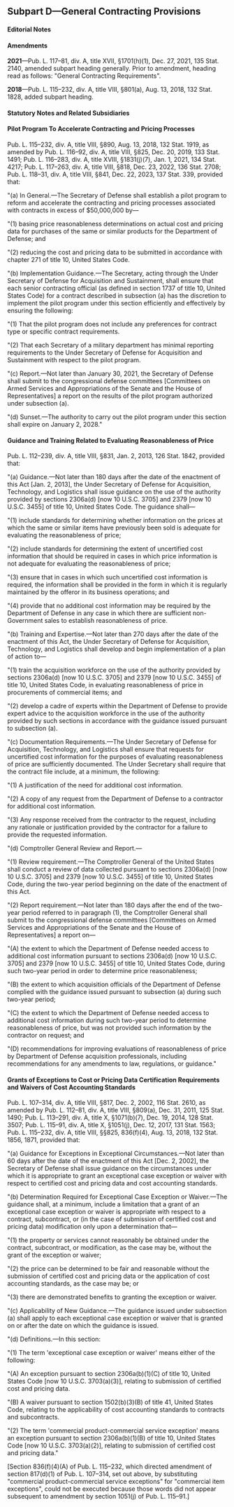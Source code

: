 Subpart D—General Contracting Provisions
----------

#### **Editorial Notes** ####

#### Amendments ####

**2021**—Pub. L. 117–81, div. A, title XVII, §1701(h)(1), Dec. 27, 2021, 135 Stat. 2140, amended subpart heading generally. Prior to amendment, heading read as follows: "General Contracting Requirements".

**2018**—Pub. L. 115–232, div. A, title VIII, §801(a), Aug. 13, 2018, 132 Stat. 1828, added subpart heading.

#### **Statutory Notes and Related Subsidiaries** ####

#### Pilot Program To Accelerate Contracting and Pricing Processes ####

Pub. L. 115–232, div. A, title VIII, §890, Aug. 13, 2018, 132 Stat. 1919, as amended by Pub. L. 116–92, div. A, title VIII, §825, Dec. 20, 2019, 133 Stat. 1491; Pub. L. 116–283, div. A, title XVIII, §1831(j)(7), Jan. 1, 2021, 134 Stat. 4217; Pub. L. 117–263, div. A, title VIII, §818, Dec. 23, 2022, 136 Stat. 2708; Pub. L. 118–31, div. A, title VIII, §841, Dec. 22, 2023, 137 Stat. 339, provided that:

"(a) In General.—The Secretary of Defense shall establish a pilot program to reform and accelerate the contracting and pricing processes associated with contracts in excess of $50,000,000 by—

"(1) basing price reasonableness determinations on actual cost and pricing data for purchases of the same or similar products for the Department of Defense; and

"(2) reducing the cost and pricing data to be submitted in accordance with chapter 271 of title 10, United States Code.

"(b) Implementation Guidance.—The Secretary, acting through the Under Secretary of Defense for Acquisition and Sustainment, shall ensure that each senior contracting official (as defined in section 1737 of title 10, United States Code) for a contract described in subsection (a) has the discretion to implement the pilot program under this section efficiently and effectively by ensuring the following:

"(1) That the pilot program does not include any preferences for contract type or specific contract requirements.

"(2) That each Secretary of a military department has minimal reporting requirements to the Under Secretary of Defense for Acquisition and Sustainment with respect to the pilot program.

"(c) Report.—Not later than January 30, 2021, the Secretary of Defense shall submit to the congressional defense committees [Committees on Armed Services and Appropriations of the Senate and the House of Representatives] a report on the results of the pilot program authorized under subsection (a).

"(d) Sunset.—The authority to carry out the pilot program under this section shall expire on January 2, 2028."

#### Guidance and Training Related to Evaluating Reasonableness of Price ####

Pub. L. 112–239, div. A, title VIII, §831, Jan. 2, 2013, 126 Stat. 1842, provided that:

"(a) Guidance.—Not later than 180 days after the date of the enactment of this Act [Jan. 2, 2013], the Under Secretary of Defense for Acquisition, Technology, and Logistics shall issue guidance on the use of the authority provided by sections 2306a(d) [now 10 U.S.C. 3705] and 2379 [now 10 U.S.C. 3455] of title 10, United States Code. The guidance shall—

"(1) include standards for determining whether information on the prices at which the same or similar items have previously been sold is adequate for evaluating the reasonableness of price;

"(2) include standards for determining the extent of uncertified cost information that should be required in cases in which price information is not adequate for evaluating the reasonableness of price;

"(3) ensure that in cases in which such uncertified cost information is required, the information shall be provided in the form in which it is regularly maintained by the offeror in its business operations; and

"(4) provide that no additional cost information may be required by the Department of Defense in any case in which there are sufficient non-Government sales to establish reasonableness of price.

"(b) Training and Expertise.—Not later than 270 days after the date of the enactment of this Act, the Under Secretary of Defense for Acquisition, Technology, and Logistics shall develop and begin implementation of a plan of action to—

"(1) train the acquisition workforce on the use of the authority provided by sections 2306a(d) [now 10 U.S.C. 3705] and 2379 [now 10 U.S.C. 3455] of title 10, United States Code, in evaluating reasonableness of price in procurements of commercial items; and

"(2) develop a cadre of experts within the Department of Defense to provide expert advice to the acquisition workforce in the use of the authority provided by such sections in accordance with the guidance issued pursuant to subsection (a).

"(c) Documentation Requirements.—The Under Secretary of Defense for Acquisition, Technology, and Logistics shall ensure that requests for uncertified cost information for the purposes of evaluating reasonableness of price are sufficiently documented. The Under Secretary shall require that the contract file include, at a minimum, the following:

"(1) A justification of the need for additional cost information.

"(2) A copy of any request from the Department of Defense to a contractor for additional cost information.

"(3) Any response received from the contractor to the request, including any rationale or justification provided by the contractor for a failure to provide the requested information.

"(d) Comptroller General Review and Report.—

"(1) Review requirement.—The Comptroller General of the United States shall conduct a review of data collected pursuant to sections 2306a(d) [now 10 U.S.C. 3705] and 2379 [now 10 U.S.C. 3455] of title 10, United States Code, during the two-year period beginning on the date of the enactment of this Act.

"(2) Report requirement.—Not later than 180 days after the end of the two-year period referred to in paragraph (1), the Comptroller General shall submit to the congressional defense committees [Committees on Armed Services and Appropriations of the Senate and the House of Representatives] a report on—

"(A) the extent to which the Department of Defense needed access to additional cost information pursuant to sections 2306a(d) [now 10 U.S.C. 3705] and 2379 [now 10 U.S.C. 3455] of title 10, United States Code, during such two-year period in order to determine price reasonableness;

"(B) the extent to which acquisition officials of the Department of Defense complied with the guidance issued pursuant to subsection (a) during such two-year period;

"(C) the extent to which the Department of Defense needed access to additional cost information during such two-year period to determine reasonableness of price, but was not provided such information by the contractor on request; and

"(D) recommendations for improving evaluations of reasonableness of price by Department of Defense acquisition professionals, including recommendations for any amendments to law, regulations, or guidance."

#### Grants of Exceptions to Cost or Pricing Data Certification Requirements and Waivers of Cost Accounting Standards ####

Pub. L. 107–314, div. A, title VIII, §817, Dec. 2, 2002, 116 Stat. 2610, as amended by Pub. L. 112–81, div. A, title VIII, §809(a), Dec. 31, 2011, 125 Stat. 1490; Pub. L. 113–291, div. A, title X, §1071(b)(7), Dec. 19, 2014, 128 Stat. 3507; Pub. L. 115–91, div. A, title X, §1051(j), Dec. 12, 2017, 131 Stat. 1563; Pub. L. 115–232, div. A, title VIII, §§825, 836(f)(4), Aug. 13, 2018, 132 Stat. 1856, 1871, provided that:

"(a) Guidance for Exceptions in Exceptional Circumstances.—Not later than 60 days after the date of the enactment of this Act [Dec. 2, 2002], the Secretary of Defense shall issue guidance on the circumstances under which it is appropriate to grant an exceptional case exception or waiver with respect to certified cost and pricing data and cost accounting standards.

"(b) Determination Required for Exceptional Case Exception or Waiver.—The guidance shall, at a minimum, include a limitation that a grant of an exceptional case exception or waiver is appropriate with respect to a contract, subcontract, or (in the case of submission of certified cost and pricing data) modification only upon a determination that—

"(1) the property or services cannot reasonably be obtained under the contract, subcontract, or modification, as the case may be, without the grant of the exception or waiver;

"(2) the price can be determined to be fair and reasonable without the submission of certified cost and pricing data or the application of cost accounting standards, as the case may be; or

"(3) there are demonstrated benefits to granting the exception or waiver.

"(c) Applicability of New Guidance.—The guidance issued under subsection (a) shall apply to each exceptional case exception or waiver that is granted on or after the date on which the guidance is issued.

"(d) Definitions.—In this section:

"(1) The term 'exceptional case exception or waiver' means either of the following:

"(A) An exception pursuant to section 2306a(b)(1)(C) of title 10, United States Code [now 10 U.S.C. 3703(a)(3)], relating to submission of certified cost and pricing data.

"(B) A waiver pursuant to section 1502(b)(3)(B) of title 41, United States Code, relating to the applicability of cost accounting standards to contracts and subcontracts.

"(2) The term 'commercial product-commercial service exception' means an exception pursuant to section 2306a(b)(1)(B) of title 10, United States Code [now 10 U.S.C. 3703(a)(2)], relating to submission of certified cost and pricing data."

[Section 836(f)(4)(A) of Pub. L. 115–232, which directed amendment of section 817(d)(1) of Pub. L. 107–314, set out above, by substituting "commercial product-commercial service exceptions" for "commercial item exceptions", could not be executed because those words did not appear subsequent to amendment by section 1051(j) of Pub. L. 115–91.]